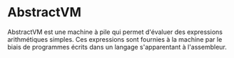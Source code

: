 # AbstractVM
AbstractVM est une machine à pile qui permet d'évaluer des expressions arithmétiques simples. Ces expressions sont fournies à la machine par le biais de programmes écrits dans un langage s'apparentant à l'assembleur.
